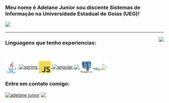 ### Meu nome é Adelane Junior sou discente Sistemas de Informação na Universidade Estadual de Goias (UEG)!
<p><a href="https://www.ueg.br/iact/si/campuscentral/"><img src= https://cdn.ueg.edu.br//cms_visualizador/interface/modulos//portal//geral//images/logo.png height="40"></a></p>
<hr>
<img align='right' src="https://github-readme-stats.vercel.app/api?username=AdelaneJunior&show_icons=true&theme=aura&rank_icon=github">

<h3 align="left">Linguagens que tenho experiencias: </h3>
<div style="display: inline_block"></br>
<p align="left"> 
  <a href="https://www.java.com" target="_blank" rel="noreferrer"> <img align="center" src="https://raw.githubusercontent.com/devicons/devicon/master/icons/java/java-original.svg" alt="java" width="40" height="40"/> </a> 
  <a href="https://spring.io/" target="_blank" rel="noreferrer"> <img align="center" src="https://www.vectorlogo.zone/logos/springio/springio-icon.svg" alt="spring" width="40" height="40"/> </a> 
  <a href="https://developer.mozilla.org/en-US/docs/Web/JavaScript" target="_blank" rel="noreferrer"> <img align="center" src="https://raw.githubusercontent.com/devicons/devicon/master/icons/javascript/javascript-original.svg" alt="javascript" width="40" height="40"/> </a> 
  <a href="https://angular.io" target="_blank" rel="noreferrer"> <img align="center" src="https://angular.io/assets/images/logos/angular/angular.svg" alt="angular" width="40" height="40"/> </a> 
  <a href="https://html.spec.whatwg.org/multipage/"target="_blank" rel="noreferrer"> <img align="center" src="https://www.vectorlogo.zone/logos/w3_html5/w3_html5-icon.svg" height="40"/> </a>
  <a href="https://www.postgresql.org" target="_blank" rel="noreferrer"> <img align="center" src="https://raw.githubusercontent.com/devicons/devicon/master/icons/postgresql/postgresql-original-wordmark.svg" alt="postgresql" width="40" height="40"/> </a> 
  <a href="https://www.mysql.com/" target="_blank" rel="noreferrer"> <img align="center" src="https://raw.githubusercontent.com/devicons/devicon/master/icons/mysql/mysql-original-wordmark.svg" alt="mysql" width="40" height="40"/> </a>  
</p>
</div> 
<h3 align="left">Entre em contato comigo:</h3>
<a href="https://linkedin.com/in/adelane-junior-19612623a/" target="blank"><img align="center" src="https://raw.githubusercontent.com/rahuldkjain/github-profile-readme-generator/master/src/images/icons/Social/linked-in-alt.svg" alt="adelane junior" height="30" width="40" /></a>
<a href="https://mail.google.com/mail/?view=cm&fs=1&to=adelane.junior@aluno.ueg.br"><img align="center" src="https://www.vectorlogo.zone/logos/gmail/gmail-icon.svg" height="40"/></a>
<p>
  
[//]: <![Top Langs](https://github-readme-stats.vercel.app/api/top-langs/?username=AdelaneJunior&layout=compact)>
